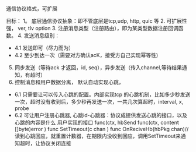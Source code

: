 通信协议格式，可扩展

目标：
1。 底层通信协议抽象：即不管底层是tcp,udp, http, quic 等
2. 可扩展性强， ver, tlv option
3. 注册消息类型（注册路由），即为某类型数据注册回调函数。
4. 发送消息级别：
  + 4.1 发送即可（尽力而为）
  + 4.2 至少到达一次（需要对方确认acK，接受方自己实现幂等性)
5. 同步发送（等待ack 才返回，id, seq），异步发送（传入channel,等待结果通知，有超时）
6. 控制消息和用户数据分离， 默认自动实现心跳，
  + 6.1 只需要让可以传入心跳的配置。内部实现tcp 的心跳机制，比如多少秒发送一次，超时没有收到后，多少秒再发送一次，一共几次算超时，interval, x, probe
  + 6.2 可让用户注册心跳器, 心跳id-心跳器：协议成提供发送心跳的接口，以及心跳的内容是什么
    用户实现的接口 func(ctx, hbSend func(ctx, content []byte)error )
    func SetTimeout(c chan )
    func OnReciveHb(hbPkg chan)//读到心跳回应，就重置计数器，在期限内没收到回应，调用SetTimeout来通知超时，让协议关闭连接
    